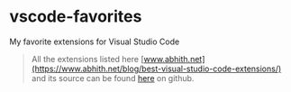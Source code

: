 # vscode-favorites
My favorite extensions for Visual Studio Code

> All the extensions listed here [www.abhith.net](https://www.abhith.net/blog/best-visual-studio-code-extensions/) and its source can be found [here](https://github.com/Abhith/abhith.net/blob/master/src/pages/blog/best-visual-studio-code-extensions.md) on github.



